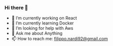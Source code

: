 ### Hi there 👋

- 🔭 I’m currently working on React
- 🌱 I’m currently learning Docker
- 🤔 I’m looking for help with Aws
- 💬 Ask me about Anything
- 📫 How to reach me: filippo.nardi92@gmail.com
